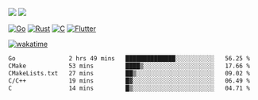 [![](https://img.shields.io/badge/Windows_11-Pro-292e33?style=flat-square&logo=windows&logoColor=ffffff)](https://www.microsoft.com/en-us/windows/)
[![](https://img.shields.io/badge/macOS-Sequoia-292e33?style=flat-square&logo=apple&logoColor=ffffff)](https://www.apple.com/macbook-pro/) 

[![Go](https://img.shields.io/badge/-Go-DEA584?style=flat&logo=go&logoColor=000000)](https://golang.org/)
[![Rust](https://img.shields.io/badge/-Rust-DEA584?style=flat&logo=rust&logoColor=000000)](https://www.rust-lang.org)
[![C](https://img.shields.io/badge/--DEA584?style=flat&logo=c&logoColor=000000)](https://www.c-language.org/)
[![Flutter](https://img.shields.io/badge/-Flutter-DEA584?style=flat&logo=flutter&logoColor=000000)](https://flutter.dev/)

[![wakatime](https://wakatime.com/badge/user/9bb0c784-91ca-4b5c-8e9c-b13ece0f7b09.svg)](https://wakatime.com/@9bb0c784-91ca-4b5c-8e9c-b13ece0f7b09)


<!--START_SECTION:waka-->

```txt
Go               2 hrs 49 mins   ██████████████░░░░░░░░░░░   56.25 %
CMake            53 mins         ████▒░░░░░░░░░░░░░░░░░░░░   17.66 %
CMakeLists.txt   27 mins         ██▒░░░░░░░░░░░░░░░░░░░░░░   09.02 %
C/C++            19 mins         █▓░░░░░░░░░░░░░░░░░░░░░░░   06.49 %
C                14 mins         █▒░░░░░░░░░░░░░░░░░░░░░░░   04.71 %
```

<!--END_SECTION:waka-->
